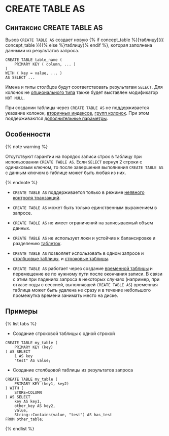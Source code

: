 # CREATE TABLE AS

## Синтаксис CREATE TABLE AS

Вызов `CREATE TABLE AS` создает новую {% if concept_table %}[таблицу]({{ concept_table }}){% else %}таблицу{% endif %}, которая заполнена данными из результатов запроса.

```
CREATE TABLE table_name (
    PRIMARY KEY ( column, ... )
)
WITH ( key = value, ... )
AS SELECT ...
```

Имена и типы столбцов будут соответствовать результатам `SELECT`.
Для колонок не [опционального типа](../../types/optional.md) также будет выставлен модификатор `NOT NULL`.

При создании таблицы через `CREATE TABLE AS` не поддерживается указание колонок, [вторичных индексов](secondary_index.md), [групп колонок](family.md). При этом поддерживаются [дополнительные параметры](with.md).


## Особенности

{% note warning %}

Отсутствуют гарантии на порядок записи строк в таблицу при использовании `CREATE TABLE AS`.
Если `SELECT` вернул 2 строки с одинаковым ключом, то после завершения выполнения `CREATE TABLE AS` с данным ключом в таблице может быть любая из них.
 
{% endnote %}


* `CREATE TABLE AS` поддерживается только в режиме [неявного контроля транзакций](../../../concepts/transactions.md#implicit).

* `CREATE TABLE AS` может быть только единственным выражением в запросе.

* `CREATE TABLE AS` не имеет ограничений на записываемый объем данных.

* `CREATE TABLE AS` не использует локи и устойчив к балансировке и разделению [таблеток](./concepts/glossary#tablet).

* `CREATE TABLE AS` позволяет использовать в одном запросе и [столбцовые таблицы](../glossary.md#column-oriented-table), и [строковые таблицы](../glossary.md#row-oriented-table).

* `CREATE TABLE AS` работает через создание [временной таблицы](temporary.md) и перемещение ее по нужному пути после окончания записи. В связи с этим при падениях запроса в некоторых случаях (например, при отказе ноды с сессией, выполнявшей `CREATE TABLE AS`) временная таблица может быть удалена не сразу и в течение небольшого промежутка времени занимать место на диске.

## Примеры

{% list tabs %}

- Создание строковой таблицы с одной строкой

```
CREATE TABLE my_table (
    PRIMARY KEY (key)
) AS SELECT 
    1 AS key
    "test" AS value;
```

- Создание столбцовой таблицы из результатов запроса

```
CREATE TABLE my_table (
    PRIMARY KEY (key1, key2)
) WITH (
    STORE=COLUMN
) AS SELECT 
    key AS key1,
    other_key AS key2,
    value,
    String::Contains(value, "test") AS has_test
FROM other_table;
```

{% endlist %}